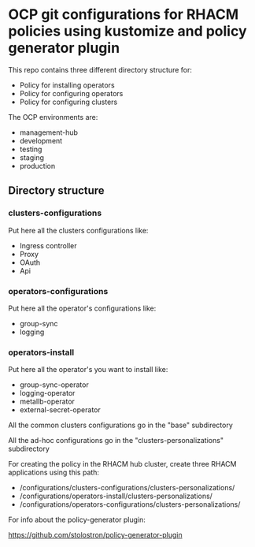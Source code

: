 # OCP git configurations for RHACM policies using kustomize and policy generator plugin

This repo contains three different directory structure for:

- Policy for installing operators
- Policy for configuring operators
- Policy for configuring clusters

The OCP environments are:

- management-hub
- development
- testing
- staging
- production

## Directory structure

### clusters-configurations
Put here all the clusters configurations like:

- Ingress controller
- Proxy
- OAuth
- Api


### operators-configurations
Put here all the operator's configurations like:

- group-sync
- logging

### operators-install
Put here all the operator's you want to install like:

- group-sync-operator
- logging-operator
- metallb-operator
- external-secret-operator


All the common clusters configurations go in the "base" subdirectory

All the ad-hoc configurations go in the "clusters-personalizations" subdirectory


For creating the policy in the RHACM hub cluster, create three RHACM applications using this path:

- /configurations/clusters-configurations/clusters-personalizations/
- /configurations/operators-install/clusters-personalizations/
- /configurations/operators-configurations/clusters-personalizations/


For info about the policy-generator plugin:

https://github.com/stolostron/policy-generator-plugin
















